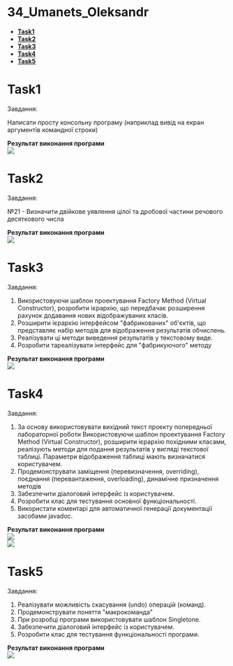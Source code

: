 # 34_Umanets_Oleksandr
- [**Task1**](https://github.com/Chuda4ok/34_Umanets_Oleksandr/blob/main/README.md#task1)
- [**Task2**](https://github.com/Chuda4ok/34_Umanets_Oleksandr/blob/main/README.md#task2)
- [**Task3**](https://github.com/Chuda4ok/34_Umanets_Oleksandr/blob/main/README.md#task3)
- [**Task4**](https://github.com/Chuda4ok/34_Umanets_Oleksandr/blob/main/README.md#task4)
- [**Task5**](https://github.com/Chuda4ok/34_Umanets_Oleksandr#task5)
# Task1
Завдання:

Написати просту консольну програму (наприклад вивід на екран аргументів командної строки)

**Результат виконання програми**<br>
![](Task1/res1.png)
# Task2
Завдання:

№21 - Визначити двійкове уявлення цілої та дробової частини речового
десяткового числа

**Результат виконання програми**<br>
![](Task2/Res1.png)
# Task3
Завдання:

1. Використовуючи шаблон проектування Factory Method (Virtual Constructor), розробити ієрархію, що передбачає розширення рахунок додавання
нових відображуваних класів.
2. Розширити ієрархію інтерфейсом "фабрикованих" об'єктів, що представляє набір методів для відображення результатів обчислень.
3. Реалізувати ці методи виведення результатів у текстовому виде.
4. Розробити тареалізувати інтерфейс для "фабрикуючого" методу

**Результат виконання програми**<br>
![](Task3/Res1.png)
# Task4
Завдання:

1. За основу використовувати вихідний текст проекту попередньої лабораторної роботи Використовуючи шаблон проектування Factory Method 
(Virtual Constructor), розширити ієрархію похідними класами, реалізують методи для подання результатів у вигляді текстової
таблиці. Параметри відображення таблиці мають визначатися користувачем.
2. Продемонструвати заміщення (перевизначення, overriding), поєднання (перевантаження, overloading), динамічне призначення методів
3. Забезпечити діалоговий інтерфейс із користувачем.
4. Розробити клас для тестування основної функціональності.
5. Використати коментарі для автоматичної генерації документації засобами javadoc.

**Результат виконання програми**<br>
![](Task4/Res2.png)<br>
![](Task4/Res1.png)
# Task5
Завдання:

1. Реалізувати можливість скасування (undo) операцій (команд).
2. Продемонструвати поняття "макрокоманда"
3. При розробці програми використовувати шаблон Singletone.
4. Забезпечити діалоговий інтерфейс із користувачем.
5. Розробити клас для тестування функціональності програми.

**Результат виконання програми**<br>
![](Task5/Res1.png)
